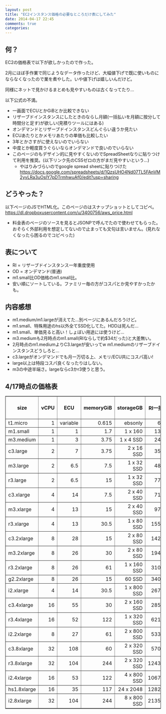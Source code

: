 ```yaml
---
layout: post
title: "EC2インスタンス価格の必要なところだけ表にしてみた"
date: 2014-04-17 22:45
comments: true
categories: 
---
```

##  何？
EC2の価格表で以下が欲しかったので作った。

2月にほぼ手作業で同じようなデータ作ったけど、大幅値下げで既に使いものにならなくなったので業を煮やした。いや値下げは嬉しいんだけど。

同様にネットで見かけるまとめも見やすいものは古くなってたり…

以下公式の不満。

- 一画面でECUとかGiBとか比較できない
- リザーブドインスタンスにしたときのならし月額(一括払いを月額に按分して時間分と足す)が欲しい(見積りツールにはある)
- オンデマンドとリザーブドインスタンスどんぐらい違うか見たい
- ECUあたりとかメモリあたりの単価も比較したい
- 3年とかさすがに使えないのでいらない
- 中度とか軽度買うぐらいならオンデマンドで良いのでいらない
- このページのもデザイン的に見やすくないのでSpreadSheetなりに貼りつけて利用を推奨。(以下リンク先のCSSゼロの方がまだ見やすいという…)
    - やはりみづらいのでgoogle spread sheetに貼りつけた https://docs.google.com/spreadsheets/d/1QzsUHO4Nd07TL5FAnVM2yvLRa3uOslY7pDTrmhwuAf0/edit?usp=sharing

## どうやった？
以下ページのJSでHTML化。このページのはスナップショットとしてコピペ。
https://dl.dropboxusercontent.com/u/3400756/aws_price.html

- 料金表のページのソースを見るとJSONPで呼んでたので使わせてもらった。おそらく外部利用を想定してないので止まっても文句は言いません。(見れなくなったら困るのでコピペった) 


## 表について
- RI = リザーブドインスタンス一年重度使用
- OD = オンデマンド(普通)
- m1.small比OD価格のm1.small比。
- 安い順にソートしている。ファミリー毎の方がコスパとか見やすかったかも。


## 内容感想
- m1.medium/m1.largeが消えてた…別ページにあるんだろうけど。
- m1.small、特殊用途のhs以外全てSSD化してた。HDDは死んだ…
- m1.small、単価見ると高い！しょぼい用途には使うけど…
- m3.mediumも2月時点のm1.small(RIならしで約$34だった)と大差無い。
- 2月時点のm1.mediumよりC3.largeが安いってw m1.mediumのリザーブドインスタンスどうしろと…
- c3.largeがオンデマンドでも月一万切る上、メモリ/ECU共にコスパ高い!
- large以上は特段コスパ良くなったりはしない。
- m3の中途半端さ。largeならc3かr3使うと思う。


## 4/17時点の価格表
<table id="result" border="1">
    <tbody><tr>
        <th>size</th>
        <th>vCPU</th>
        <th>ECU</th>
        <th>memoryGiB</th>
        <th>storageGB</th>
        <th>RI一括</th>
        <th>RI/時間</th>
        <th>RIならし月額</th>
        <th>OD時間</th>
        <th>OD月額</th>
        <th>OD m1.small比</th>
        <th>OD月額/ECU</th>
        <th>OD月額/GiB</th>
    </tr>
<tr><td align="left">t1.micro</td><td align="right">1</td><td align="right">variable</td><td align="right">0.615</td><td align="right">ebsonly</td><td align="right">62</td><td align="right">0.009</td><td align="right">11.64</td><td align="right">0.026</td><td align="right">18.72</td><td align="right">0.42</td><td align="right">NaN</td><td align="right">30.43</td></tr>
<tr><td align="left">m1.small</td><td align="right">1</td><td align="right">1</td><td align="right">1.7</td><td align="right">1 x 160</td><td align="right">135</td><td align="right">0.017</td><td align="right">23.49</td><td align="right">0.061</td><td align="right">43.92</td><td align="right">1</td><td align="right">43.92</td><td align="right">25.83</td></tr>
<tr><td align="left">m3.medium</td><td align="right">1</td><td align="right">3</td><td align="right">3.75</td><td align="right">1 x 4 SSD</td><td align="right">244</td><td align="right">0.03</td><td align="right">41.93</td><td align="right">0.101</td><td align="right">72.72</td><td align="right">1.65</td><td align="right">24.24</td><td align="right">19.39</td></tr>
<tr><td align="left">c3.large</td><td align="right">2</td><td align="right">7</td><td align="right">3.75</td><td align="right">2 x 16 SSD</td><td align="right">357</td><td align="right">0.047</td><td align="right">63.59</td><td align="right">0.128</td><td align="right">92.16</td><td align="right">2.09</td><td align="right">13.16</td><td align="right">24.57</td></tr>
<tr><td align="left">m3.large</td><td align="right">2</td><td align="right">6.5</td><td align="right">7.5</td><td align="right">1 x 32 SSD</td><td align="right">487</td><td align="right">0.061</td><td align="right">84.5</td><td align="right">0.203</td><td align="right">146.16</td><td align="right">3.32</td><td align="right">22.48</td><td align="right">19.48</td></tr>
<tr><td align="left">r3.large</td><td align="right">2</td><td align="right">6.5</td><td align="right">15</td><td align="right">1 x 32 SSD</td><td align="right">777</td><td align="right">0.048</td><td align="right">99.31</td><td align="right">0.210</td><td align="right">151.19</td><td align="right">3.44</td><td align="right">23.26</td><td align="right">10.08</td></tr>
<tr><td align="left">c3.xlarge</td><td align="right">4</td><td align="right">14</td><td align="right">7.5</td><td align="right">2 x 40 SSD</td><td align="right">713</td><td align="right">0.094</td><td align="right">127.09</td><td align="right">0.255</td><td align="right">183.6</td><td align="right">4.18</td><td align="right">13.11</td><td align="right">24.48</td></tr>
<tr><td align="left">m3.xlarge</td><td align="right">4</td><td align="right">13</td><td align="right">15</td><td align="right">2 x 40 SSD</td><td align="right">973</td><td align="right">0.123</td><td align="right">169.64</td><td align="right">0.405</td><td align="right">291.6</td><td align="right">6.63</td><td align="right">22.43</td><td align="right">19.44</td></tr>
<tr><td align="left">r3.xlarge</td><td align="right">4</td><td align="right">13</td><td align="right">30.5</td><td align="right">1 x 80 SSD</td><td align="right">1554</td><td align="right">0.096</td><td align="right">198.62</td><td align="right">0.420</td><td align="right">302.39</td><td align="right">6.88</td><td align="right">23.26</td><td align="right">9.91</td></tr>
<tr><td align="left">c3.2xlarge</td><td align="right">8</td><td align="right">28</td><td align="right">15</td><td align="right">2 x 80 SSD</td><td align="right">1427</td><td align="right">0.188</td><td align="right">254.27</td><td align="right">0.511</td><td align="right">367.91</td><td align="right">8.37</td><td align="right">13.13</td><td align="right">24.52</td></tr>
<tr><td align="left">m3.2xlarge</td><td align="right">8</td><td align="right">26</td><td align="right">30</td><td align="right">2 x 80 SSD</td><td align="right">1948</td><td align="right">0.246</td><td align="right">339.45</td><td align="right">0.810</td><td align="right">583.2</td><td align="right">13.27</td><td align="right">22.43</td><td align="right">19.44</td></tr>
<tr><td align="left">r3.2xlarge</td><td align="right">8</td><td align="right">26</td><td align="right">61</td><td align="right">1 x 160 SSD</td><td align="right">3108</td><td align="right">0.192</td><td align="right">397.24</td><td align="right">0.840</td><td align="right">604.79</td><td align="right">13.77</td><td align="right">23.26</td><td align="right">9.91</td></tr>
<tr><td align="left">g2.2xlarge</td><td align="right">8</td><td align="right">26</td><td align="right">15</td><td align="right">60 SSD</td><td align="right">3406</td><td align="right">0.21</td><td align="right">435.03</td><td align="right">0.898</td><td align="right">646.55</td><td align="right">14.72</td><td align="right">24.86</td><td align="right">43.1</td></tr>
<tr><td align="left">i2.xlarge</td><td align="right">4</td><td align="right">14</td><td align="right">30.5</td><td align="right">1 x 800 SSD</td><td align="right">2670</td><td align="right">0.228</td><td align="right">386.66</td><td align="right">1.001</td><td align="right">720.71</td><td align="right">16.4</td><td align="right">51.48</td><td align="right">23.63</td></tr>
<tr><td align="left">c3.4xlarge</td><td align="right">16</td><td align="right">55</td><td align="right">30</td><td align="right">2 x 160 SSD</td><td align="right">2854</td><td align="right">0.375</td><td align="right">507.83</td><td align="right">1.021</td><td align="right">735.11</td><td align="right">16.73</td><td align="right">13.36</td><td align="right">24.5</td></tr>
<tr><td align="left">r3.4xlarge</td><td align="right">16</td><td align="right">52</td><td align="right">122</td><td align="right">1 x 320 SSD</td><td align="right">6216</td><td align="right">0.384</td><td align="right">794.48</td><td align="right">1.680</td><td align="right">1209.59</td><td align="right">27.54</td><td align="right">23.26</td><td align="right">9.91</td></tr>
<tr><td align="left">i2.2xlarge</td><td align="right">8</td><td align="right">27</td><td align="right">61</td><td align="right">2 x 800 SSD</td><td align="right">5339</td><td align="right">0.456</td><td align="right">773.23</td><td align="right">2.001</td><td align="right">1440.72</td><td align="right">32.8</td><td align="right">53.36</td><td align="right">23.61</td></tr>
<tr><td align="left">c3.8xlarge</td><td align="right">32</td><td align="right">108</td><td align="right">60</td><td align="right">2 x 320 SSD</td><td align="right">5708</td><td align="right">0.75</td><td align="right">1015.66</td><td align="right">2.043</td><td align="right">1470.96</td><td align="right">33.49</td><td align="right">13.62</td><td align="right">24.51</td></tr>
<tr><td align="left">r3.8xlarge</td><td align="right">32</td><td align="right">104</td><td align="right">244</td><td align="right">2 x 320 SSD</td><td align="right">12432</td><td align="right">0.768</td><td align="right">1588.96</td><td align="right">3.360</td><td align="right">2419.19</td><td align="right">55.08</td><td align="right">23.26</td><td align="right">9.91</td></tr>
<tr><td align="left">i2.4xlarge</td><td align="right">16</td><td align="right">53</td><td align="right">122</td><td align="right">4 x 800 SSD</td><td align="right">10677</td><td align="right">0.91</td><td align="right">1544.95</td><td align="right">4.002</td><td align="right">2881.44</td><td align="right">65.6</td><td align="right">54.36</td><td align="right">23.61</td></tr>
<tr><td align="left">hs1.8xlarge</td><td align="right">16</td><td align="right">35</td><td align="right">117</td><td align="right">24 x 2048</td><td align="right">12822</td><td align="right">1.317</td><td align="right">2016.73</td><td align="right">5.400</td><td align="right">3888</td><td align="right">88.52</td><td align="right">111.08</td><td align="right">33.23</td></tr>
<tr><td align="left">i2.8xlarge</td><td align="right">32</td><td align="right">104</td><td align="right">244</td><td align="right">8 x 800 SSD</td><td align="right">21354</td><td align="right">1.822</td><td align="right">3091.34</td><td align="right">8.004</td><td align="right">5762.88</td><td align="right">131.21</td><td align="right">55.41</td><td align="right">23.61</td></tr>
</tbody></table>




